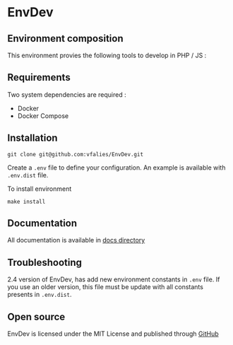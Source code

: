 # EnvDev

## Environment composition

This environment provies the following tools to develop in PHP / JS :

## Requirements

Two system dependencies are required :

- Docker
- Docker Compose

## Installation

```shell
git clone git@github.com:vfalies/EnvDev.git
```

Create a `.env` file to define your configuration.
An example is available with `.env.dist` file.

To install environment

```shell
make install
```

## Documentation

All documentation is available in [docs directory](./docs)

## Troubleshooting

2.4 version of EnvDev, has add new environment constants in `.env` file. If you use an older version, this file must be update with all constants presents in `.env.dist`.

## Open source

EnvDev is licensed under the MIT License and published through [GitHub](https://github.com/vfalies/envdev/blob/master/LICENSE)
